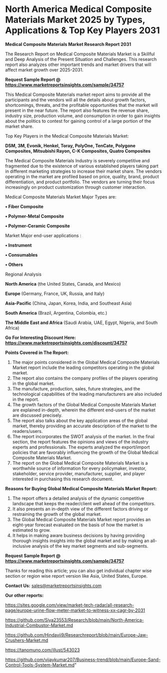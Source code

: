 # North America Medical Composite Materials Market 2025 by Types, Applications & Top Key Players 2031

<strong>Medical Composite Materials Market Research Report 2031</strong>

The Research Report on Medical Composite Materials Market is a Skillful and Deep Analysis of the Present Situation and Challenges. This research report also analyzes other important trends and market drivers that will affect market growth over 2025-2031.

<strong>Request Sample Report @ <a href=https://www.marketreportsinsights.com/sample/34757>https://www.marketreportsinsights.com/sample/34757</a></strong>

This Medical Composite Materials market report aims to provide all the participants and the vendors will all the details about growth factors, shortcomings, threats, and the profitable opportunities that the market will present in the near future. The report also features the revenue share, industry size, production volume, and consumption in order to gain insights about the politics to contest for gaining control of a large portion of the market share.

Top Key Players in the Medical Composite Materials Market:

<strong>DSM, 3M, Evonik, Henkel, Toray, PolyOne, TenCate, Polygone Composites, Mitsubishi Rayon, C-K Composites, Quatro Composites</strong>

The Medical Composite Materials Industry is severely competitive and fragmented due to the existence of various established players taking part in different marketing strategies to increase their market share. The vendors operating in the market are profiled based on price, quality, brand, product differentiation, and product portfolio. The vendors are turning their focus increasingly on product customization through customer interaction.

Medical Composite Materials Market Major Types are:

<strong>•  Fiber Composite

•  Polymer-Metal Composite

•  Polymer-Ceramic Composite</strong>

Market Major end-user applications :

<strong>•  Instrument

•  Consumables

•  Others</strong>

Regional Analysis

</u><strong><b>North America</b></strong> (the United States, Canada, and Mexico)

<strong><b>Europe </b></strong>(Germany, France, UK, Russia, and Italy)

<strong><b>Asia-Pacific</b></strong> (China, Japan, Korea, India, and Southeast Asia)

<strong><b>South America</b></strong> (Brazil, Argentina, Colombia, etc.)

<strong><b>The Middle East and Africa</b></strong> (Saudi Arabia, UAE, Egypt, Nigeria, and South Africa)

<strong>Go For Interesting Discount Here: <a href=https://www.marketreportsinsights.com/discount/34757>https://www.marketreportsinsights.com/discount/34757</a></strong>

<strong>Points Covered in The Report:</strong>
<ol>
  <li>The major points considered in the Global Medical Composite Materials Market report include the leading competitors operating in the global market.</li>
  <li>The report also contains the company profiles of the players operating in the global market.</li>
  <li>The manufacture, production, sales, future strategies, and the technological capabilities of the leading manufacturers are also included in the report.</li>
  <li>The growth factors of the Global Medical Composite Materials Market are explained in-depth, wherein the different end-users of the market are discussed precisely.</li>
  <li>The report also talks about the key application areas of the global market, thereby providing an accurate description of the market to the readers/users.</li>
  <li>The report incorporates the SWOT analysis of the market. In the final section, the report features the opinions and views of the industry experts and professionals. The experts analyzed the export/import policies that are favorably influencing the growth of the Global Medical Composite Materials Market.</li>
  <li>The report on the Global Medical Composite Materials Market is a worthwhile source of information for every policymaker, investor, stakeholder, service provider, manufacturer, supplier, and player interested in purchasing this research document.</li>
</ol>
<strong>Reasons for Buying Global Medical Composite Materials Market Report:</strong>

<ol>
  <li>The report offers a detailed analysis of the dynamic competitive landscape that keeps the reader/client well ahead of the competitors.</li>
  <li>It also presents an in-depth view of the different factors driving or restraining the growth of the global market.</li>
  <li>The Global Medical Composite Materials Market report provides an eight-year forecast evaluated on the basis of how the market is estimated to grow.</li>
  <li>It helps in making aware business decisions by having providing thorough insights insights into the global market and by making an all-inclusive analysis of the key market segments and sub-segments.</li>
</ol>
<strong>Request Sample Report @ <a href=https://www.marketreportsinsights.com/sample/34757>https://www.marketreportsinsights.com/sample/34757</a></strong>


Thanks for reading this article; you can also get individual chapter wise section or region wise report version like Asia, United States, Europe.

<strong>Contact Us:</strong>
sales@marketreportsinsights.com

<strong>Our other reports:</strong>

<a href=https://sites.google.com/view/market-tech-radar/all-research-page/europe-urine-flow-meter-market-to-witness-xx-cagr-by-2031>https://sites.google.com/view/market-tech-radar/all-research-page/europe-urine-flow-meter-market-to-witness-xx-cagr-by-2031</a>

<a href=https://github.com/Siya23553/Research/blob/main/North-America-Industrial-Combustor-Market.md>https://github.com/Siya23553/Research/blob/main/North-America-Industrial-Combustor-Market.md</a>

<a href=https://github.com/Hindavii9/Researchreport/blob/main/Europe-Jaw-Crushers-Market.md>https://github.com/Hindavii9/Researchreport/blob/main/Europe-Jaw-Crushers-Market.md</a>

<a href=https://tanomuno.com/illust/543023>https://tanomuno.com/illust/543023</a>

<a href=https://github.com/vijaykumar207/Business-trend/blob/main/Europe-Sand-Control-Tools-System-Market.md>https://github.com/vijaykumar207/Business-trend/blob/main/Europe-Sand-Control-Tools-System-Market.md</a>"
